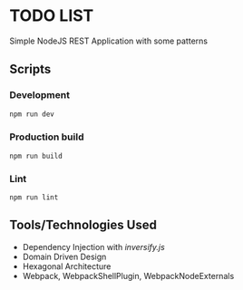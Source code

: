# TODO LIST

Simple NodeJS REST Application with some patterns

## Scripts

### Development

```sh
npm run dev
```

### Production build

```
npm run build
```

### Lint

```
npm run lint
```

## Tools/Technologies Used

- Dependency Injection with _inversify.js_
- Domain Driven Design
- Hexagonal Architecture
- Webpack, WebpackShellPlugin, WebpackNodeExternals
